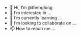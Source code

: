 - 👋 Hi, I’m @thenglong
- 👀 I’m interested in ...
- 🌱 I’m currently learning ...
- 💞️ I’m looking to collaborate on ...
- 📫 How to reach me ...

<!---
thenglong/thenglong is a ✨ special ✨ repository because its `README.md` (this file) appears on your GitHub profile.
You can click the Preview link to take a look at your changes.
--->
